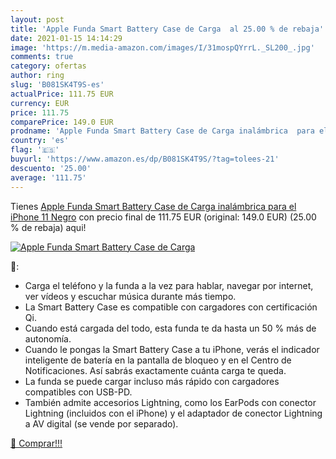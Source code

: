 ```yaml
---
layout: post
title: 'Apple Funda Smart Battery Case de Carga  al 25.00 % de rebaja'
date: 2021-01-15 14:14:29
image: 'https://m.media-amazon.com/images/I/31mospQYrrL._SL200_.jpg'
comments: true
category: ofertas
author: ring
slug: 'B081SK4T9S-es'
actualPrice: 111.75 EUR
currency: EUR
price: 111.75
comparePrice: 149.0 EUR
prodname: 'Apple Funda Smart Battery Case de Carga inalámbrica  para el iPhone 11   Negro'
country: 'es'
flag: '🇪🇸'
buyurl: 'https://www.amazon.es/dp/B081SK4T9S/?tag=tolees-21'
descuento: '25.00'
average: '111.75'
---
```


Tienes [Apple Funda Smart Battery Case de Carga inalámbrica  para el iPhone 11   Negro](https://www.amazon.es/dp/B081SK4T9S/?tag=tolees-21) con precio final de  111.75 EUR (original: 149.0 EUR) (25.00 %  de rebaja) aqui!

[![Apple Funda Smart Battery Case de Carga ](https://m.media-amazon.com/images/I/31mospQYrrL._SL200_.jpg)](https://www.amazon.es/dp/B081SK4T9S/?tag=tolees-21)

🔎:

- Carga el teléfono y la funda a la vez para hablar, navegar por internet, ver vídeos y escuchar música durante más tiempo.
- La Smart Battery Case es compatible con cargadores con certificación Qi.
- Cuando está cargada del todo, esta funda te da hasta un 50 % más de autonomía.
- Cuando le pongas la Smart Battery Case a tu iPhone, verás el indicador inteligente de batería en la pantalla de bloqueo y en el Centro de Notificaciones. Así sabrás exactamente cuánta carga te queda.
- La funda se puede cargar incluso más rápido con cargadores compatibles con USB-PD.
- También admite accesorios Lightning, como los EarPods con conector Lightning (incluidos con el iPhone) y el adaptador de conector Lightning a AV digital (se vende por separado).

[🛒 Comprar!!!](https://www.amazon.es/dp/B081SK4T9S/?tag=tolees-21)
